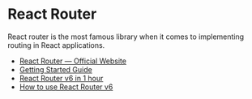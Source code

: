# React Router

React router is the most famous library when it comes to implementing routing in React applications.

- [React Router — Official Website](https://reactrouter.com/)
- [Getting Started Guide](https://reactrouter.com/docs/en/v6/getting-started/tutorial)
- [React Router v6 in 1 hour](https://youtu.be/0cSVuySEB0A)
- [How to use React Router v6](https://www.robinwieruch.de/react-router/)
